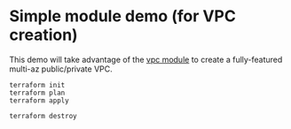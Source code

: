 # Simple module demo (for VPC creation)

This demo will take advantage of the [vpc module](https://github.com/terraform-aws-modules/terraform-aws-vpc) to create a fully-featured multi-az public/private VPC.

```
terraform init
terraform plan
terraform apply
```

```
terraform destroy
```